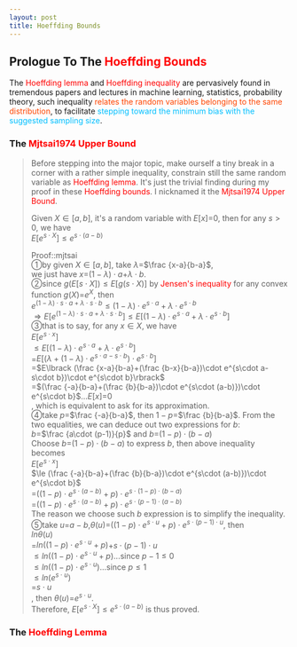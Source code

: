 ```yaml
---
layout: post
title: Hoeffding Bounds
---
```


## Prologue To The <font color="Red">Hoeffding Bounds</font>
<p class="message">
The <font color="Red">Hoeffding lemma</font> and <font color="Red">Hoeffding inequality</font> are pervasively found in tremendous papers 
and lectures in machine learning, statistics, probability theory, such inequality <font color="OrangeRed">relates the random variables 
belonging to the same distribution</font>, to facilitate <font color="DeepSkyBlue">stepping toward the minimum bias with the suggested sampling size</font>.  
</p>

### The <font color="Red">Mjtsai1974 Upper Bound</font>
>Before stepping into the major topic, make ourself a tiny break in a corner with a rather simple inequality, constrain still the same random variable as <font color="Red">Hoeffding lemma</font>.  It's just the trivial finding during my proof in these <font color="Red">Hoeffding bounds</font>.  I nicknamed it the <font color="Red">Mjtsai1974 Upper Bound</font>.  
>
>Given $X\in\lbrack a,b\rbrack$, it's a random variable with $E\lbrack x\rbrack$=$0$, then for any $s>0$, we have  
>$E\lbrack e^{s\cdot X}\rbrack\le e^{s\cdot(a-b)}$  
>
>Proof::mjtsai  
>&#10112;by given $X\in\lbrack a,b\rbrack$, take $\lambda$=$\frac {x-a}{b-a}$,  
>we just have $x$=$(1-\lambda)\cdot a$+$\lambda\cdot b$.  
>&#10113;since $g(E\lbrack s\cdot X\rbrack)\le E\lbrack g(s\cdot X)\rbrack$ by <font color="Red">Jensen's inequality</font> for any convex function $g(X)$=$e^{X}$, then  
>$e^{(1-\lambda)\cdot s\cdot a+\lambda\cdot s\cdot b}\le (1-\lambda)\cdot e^{s\cdot a}+\lambda\cdot e^{s\cdot b}$  
>$\Rightarrow E\lbrack e^{(1-\lambda)\cdot s\cdot a+\lambda\cdot s\cdot b}\rbrack\le E\lbrack (1-\lambda)\cdot e^{s\cdot a}+\lambda\cdot e^{s\cdot b}\rbrack$  
>&#10114;that is to say, for any $x\in X$, we have  
>$E\lbrack e^{s\cdot x}\rbrack$  
>$\le E\lbrack (1-\lambda)\cdot e^{s\cdot a}+\lambda\cdot e^{s\cdot b}\rbrack$  
>=$E\lbrack (\lambda+(1-\lambda)\cdot e^{s\cdot a-s\cdot b})\cdot e^{s\cdot b}\rbrack$  
>=$E\lbrack (\frac {x-a}{b-a}+(\frac {b-x}{b-a})\cdot e^{s\cdot a-s\cdot b})\cdot e^{s\cdot b}\rbrack$  
>=$(\frac {-a}{b-a}+(\frac {b}{b-a})\cdot e^{s\cdot (a-b)})\cdot e^{s\cdot b}$...$E\lbrack x\rbrack$=$0$  
>, which is equivalent to ask for its approximation.   
>&#10115;take $p$=$\frac {-a}{b-a}$, then $1-p$=$\frac {b}{b-a}$.  From the two equalities, we can deduce out two expressions for $b$:  
>$b$=$\frac {a\cdot (p-1)}{p}$ and $b$=$(1-p)\cdot (b-a)$  
>Choose $b$=$(1-p)\cdot (b-a)$ to express $b$, then above inequality becomes  
>$E\lbrack e^{s\cdot x}\rbrack$  
>$\le (\frac {-a}{b-a}+(\frac {b}{b-a})\cdot e^{s\cdot (a-b)})\cdot e^{s\cdot b}$  
>=$((1-p)\cdot e^{s\cdot (a-b)}+p)\cdot e^{s\cdot (1-p)\cdot (b-a)}$  
>=$((1-p)\cdot e^{s\cdot (a-b)}+p)\cdot e^{s\cdot (p-1)\cdot (a-b)}$  
>The reason we choose such $b$ expression is to simplify the inequality.  
>&#10116;take $u$=$a-b$,$\theta(u)$=$((1-p)\cdot e^{s\cdot u}+p)\cdot e^{s\cdot (p-1)\cdot u}$, then  
>$ln\theta(u)$  
>=$ln((1-p)\cdot e^{s\cdot u}+p)$+$s\cdot (p-1)\cdot u$  
>$\le ln((1-p)\cdot e^{s\cdot u}+p)$...since $p-1\le 0$  
>$\le ln((1-p)\cdot e^{s\cdot u})$...since $p\le 1$    
>$\le ln(e^{s\cdot u})$  
>=$s\cdot u$  
>, then $\theta(u)$=$e^{s\cdot u}$.  
>Therefore, $E\lbrack e^{s\cdot X}\rbrack\le e^{s\cdot(a-b)}$ is thus proved.  

### The <font color="Red">Hoeffding Lemma</font>
>
>

<!-- Γ -->
<!-- \frac{\Gamma(k + n)}{\Gamma(n)} \frac{1}{r^k}  -->
<!-- \mbox{\large$\vert$}\nolimits_0^\infty -->
<!-- \vert_0^\infty -->
<!-- &prime; ′ -->
<!-- &Prime; ″ -->
<!-- \overline{X_n} -->
<!-- \frac{{\overline {X_n}}-\mu}{S/\sqrt n} -->
<!-- \lim_{t\rightarrow\infty} -->
<!-- \begin{array}{l}f'(x)\\f''(x)\\f'''(x)\\f''''(x)\end{array} -->
<!-- \\{Z\vert Z\ge t\\} -->
<!-- Z\in\lbrack a,b\rbrack -->
<!-- E\lbrack Z\rbrack -->
<!-- Var\lbrack Z\rbrack -->
<!-- \left|X\right| absolute value of X-->
<!-- \Leftrightarrow -->

<!-- Notes -->
<!-- <font color="OrangeRed">items, verb, to make it the focus</font> -->
<!-- <font color="Red">KKT</font> -->
<!-- <font color="Red">SMO heuristics</font> -->
<!-- <font color="Red">F</font> distribution -->
<!-- <font color="Red">t</font> distribution -->
<!-- <font color="DeepSkyBlue">suggested item, soft item</font> -->
<!-- <font color="RoyalBlue">old alpha</font> -->
<!-- <font color="Green">new alpha</font> -->

<!-- <font color="DeepPink">positive conclusion, finding</font> -->
<!-- <font color="RosyBrown">negative conclusion, finding</font> -->

<!-- <font color="#00ADAD">policy</font> -->
<!-- <font color="#6100A8">full observable</font> -->
<!-- <font color="#FFAC12">partial observable</font> -->
<!-- <font color="#EB00EB">stochastic</font> -->
<!-- <font color="#8400E6">state transition</font> -->
<!-- <font color="#D600D6">discount factor gamma $\gamma$</font> -->
<!-- <font color="#D600D6">$V(S)$</font> -->
<!-- <font color="#9300FF">immediate reward R(S)</font> -->